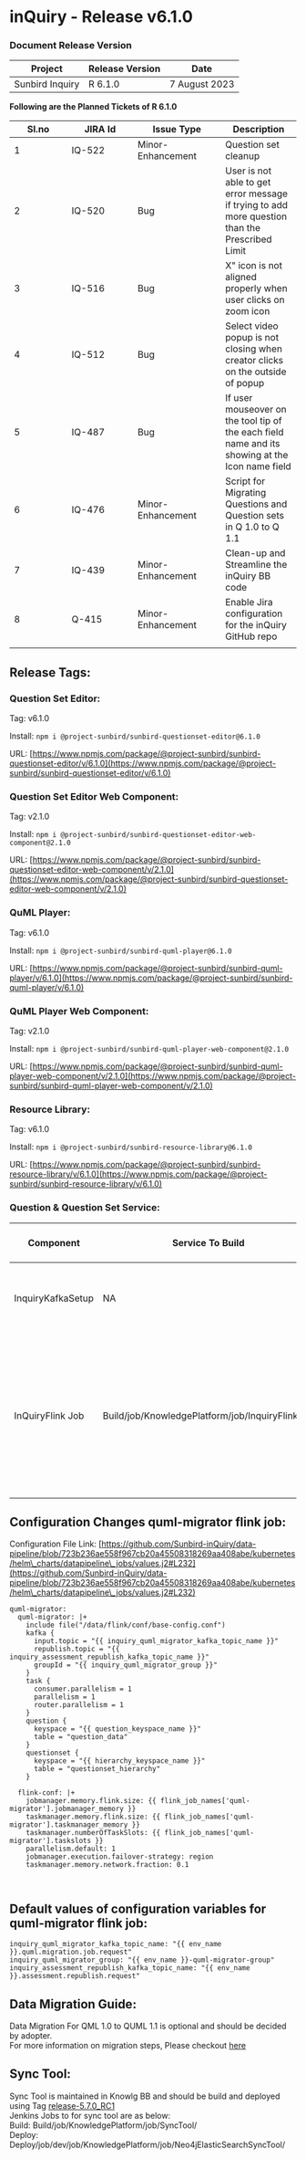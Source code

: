 # inQuiry - Release v6.1.0

### Document Release Version

| Project         | Release Version | Date          |
| --------------- | --------------- | ------------- |
| Sunbird Inquiry | R 6.1.0         | 7 August 2023 |

**Following are the Planned Tickets of R 6.1.0**

<table><thead><tr><th width="85">Sl.no</th><th width="100">JIRA Id</th><th width="138">Issue Type</th><th>Description</th></tr></thead><tbody><tr><td>1</td><td>IQ-522</td><td>Minor-Enhancement</td><td>Question set cleanup</td></tr><tr><td>2</td><td>IQ-520</td><td>Bug</td><td>User is not able to get error message if trying to add more question than the Prescribed Limit</td></tr><tr><td>3</td><td>IQ-516</td><td>Bug</td><td>X" icon is not aligned properly when user clicks on zoom icon</td></tr><tr><td>4</td><td>IQ-512</td><td>Bug</td><td>Select video popup is not closing when creator clicks on the outside of popup</td></tr><tr><td>5</td><td>IQ-487</td><td>Bug</td><td>If user mouseover on the tool tip of the each field name and its showing at the Icon name field</td></tr><tr><td>6</td><td>IQ-476</td><td>Minor-Enhancement</td><td>Script for Migrating Questions and Question sets in Q 1.0 to Q 1.1</td></tr><tr><td>7</td><td>IQ-439</td><td>Minor-Enhancement</td><td>Clean-up and Streamline the inQuiry BB code</td></tr><tr><td>8</td><td>Q-415</td><td>Minor-Enhancement</td><td>Enable Jira configuration for the inQuiry GitHub repo</td></tr><tr><td></td><td></td><td></td><td></td></tr></tbody></table>

## Release Tags:

### Question Set **Editor**:

Tag: v6.1.0

Install: `npm i @project-sunbird/sunbird-questionset-editor@6.1.0`

URL: [https://www.npmjs.com/package/@project-sunbird/sunbird-questionset-editor/v/6.1.0](https://www.npmjs.com/package/@project-sunbird/sunbird-questionset-editor/v/6.1.0)

### Question Set **Editor Web Component**:

Tag: v2.1.0

Install: `npm i @project-sunbird/sunbird-questionset-editor-web-component@2.1.0`

URL: [https://www.npmjs.com/package/@project-sunbird/sunbird-questionset-editor-web-component/v/2.1.0](https://www.npmjs.com/package/@project-sunbird/sunbird-questionset-editor-web-component/v/2.1.0)

### QuML Player:

Tag: v6.1.0

Install: `npm i @project-sunbird/sunbird-quml-player@6.1.0`

URL: [https://www.npmjs.com/package/@project-sunbird/sunbird-quml-player/v/6.1.0](https://www.npmjs.com/package/@project-sunbird/sunbird-quml-player/v/6.1.0)

### QuML Player Web Component:

Tag: v2.1.0

Install: `npm i @project-sunbird/sunbird-quml-player-web-component@2.1.0`

URL: [https://www.npmjs.com/package/@project-sunbird/sunbird-quml-player-web-component/v/2.1.0](https://www.npmjs.com/package/@project-sunbird/sunbird-quml-player-web-component/v/2.1.0)

### Resource Library:&#x20;

Tag: v6.1.0

Install: `npm i @project-sunbird/sunbird-resource-library@6.1.0`

URL: [https://www.npmjs.com/package/@project-sunbird/sunbird-resource-library/v/6.1.0](https://www.npmjs.com/package/@project-sunbird/sunbird-resource-library/v/6.1.0)

### Question & Question Set Service:

<table><thead><tr><th width="141">Component</th><th>Service To Build</th><th>Build Tag</th><th>Core Release Tag</th><th width="130">Service To Deploy</th><th>Deploy Tag</th><th width="328">Comment</th></tr></thead><tbody><tr><td>InquiryKafkaSetup</td><td>NA</td><td>NA</td><td>NA</td><td>Deploy/job/dev/job/KnowledgePlatform/job/InquiryKafkaSetup/</td><td><a href="https://github.com/Sunbird-inQuiry/data-pipeline/tree/release-6.1.0_RC2">release-6.1.0_RC2</a></td><td>Run this job to create kafka topics required for Flink Job quml-migrator.<br>Below topics will be created:<br>quml.migration.job.request<br>assessment.republish.request</td></tr><tr><td>InQuiryFlink Job</td><td>Build/job/KnowledgePlatform/job/InquiryFlinkJob</td><td><a href="https://github.com/Sunbird-inQuiry/data-pipeline/tree/release-6.1.0_RC3">release-6.1.0_RC3</a></td><td>Not Applicable</td><td>Deploy/job/dev/job/KnowledgePlatform/job/InquiryFlinkJob/</td><td><a href="https://github.com/Sunbird-inQuiry/data-pipeline/tree/release-6.1.0_RC3">release-6.1.0_RC3</a></td><td>A new flink job quml-migrator introduced for data migration of QUML 1.0 to QUML 1.1<br>Question &#x26; QuestionSet V2 API's work with QUML 1.1 only. So this job will help to migrate existing data created in QUML 1.0 format.<br><br>questionset-republish flink job enhanced to support re-publish activity of QuML 1.1 data.</td></tr></tbody></table>

## Configuration Changes quml-migrator flink job:

Configuration File Link: [https://github.com/Sunbird-inQuiry/data-pipeline/blob/723b236ae558f967cb20a45508318269aa408abe/kubernetes/helm\_charts/datapipeline\_jobs/values.j2#L232](https://github.com/Sunbird-inQuiry/data-pipeline/blob/723b236ae558f967cb20a45508318269aa408abe/kubernetes/helm\_charts/datapipeline\_jobs/values.j2#L232)

```
quml-migrator:
  quml-migrator: |+
    include file("/data/flink/conf/base-config.conf")
    kafka {
      input.topic = "{{ inquiry_quml_migrator_kafka_topic_name }}"
      republish.topic = "{{ inquiry_assessment_republish_kafka_topic_name }}"
      groupId = "{{ inquiry_quml_migrator_group }}"
    }
    task {
      consumer.parallelism = 1
      parallelism = 1
      router.parallelism = 1
    }
    question {
      keyspace = "{{ question_keyspace_name }}"
      table = "question_data"
    }
    questionset {
      keyspace = "{{ hierarchy_keyspace_name }}"
      table = "questionset_hierarchy"
    }

  flink-conf: |+
    jobmanager.memory.flink.size: {{ flink_job_names['quml-migrator'].jobmanager_memory }}
    taskmanager.memory.flink.size: {{ flink_job_names['quml-migrator'].taskmanager_memory }}
    taskmanager.numberOfTaskSlots: {{ flink_job_names['quml-migrator'].taskslots }}
    parallelism.default: 1
    jobmanager.execution.failover-strategy: region
    taskmanager.memory.network.fraction: 0.1
    
    
```

## Default values of configuration variables for quml-migrator flink job:

```
inquiry_quml_migrator_kafka_topic_name: "{{ env_name }}.quml.migration.job.request"
inquiry_quml_migrator_group: "{{ env_name }}-quml-migrator-group"
inquiry_assessment_republish_kafka_topic_name: "{{ env_name }}.assessment.republish.request"
```

## Data Migration Guide:

Data Migration For QML 1.0 to QUML 1.1 is optional and should be decided by adopter.\
For more information on migration steps, Please checkout [here](https://project-sunbird.atlassian.net/wiki/spaces/QB/pages/3351511041/QuML+Migration+Notes+-+From+V1.0+TO+V1.1)

## Sync Tool:

Sync Tool is maintained in Knowlg BB and should be build and deployed using Tag [release-5.7.0\_RC1](https://github.com/Sunbird-Knowlg/sunbird-learning-platform/tree/release-5.7.0\_RC1)\
Jenkins Jobs to for sync tool are as below: \
Build: Build/job/KnowledgePlatform/job/SyncTool/\
Deploy: Deploy/job/dev/job/KnowledgePlatform/job/Neo4jElasticSearchSyncTool/

##
